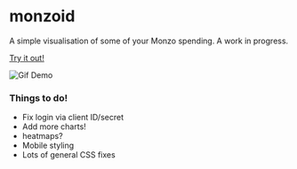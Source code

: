 # monzoid

A simple visualisation of some of your Monzo spending. A work in progress.

[Try it out!](https://jamesdools.github.io/monzoid/)


![Gif Demo](http://i.imgur.com/dJsax9O.gif)

### Things to do!

- Fix login via client ID/secret
- Add more charts!
- heatmaps?
- Mobile styling 
- Lots of general CSS fixes
